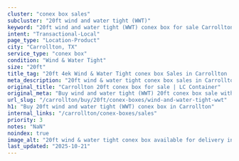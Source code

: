 ```yaml
---
cluster: "conex box sales"
subcluster: "20ft wind and water tight (WWT)"
keyword: "20ft wind and water tight (WWT) conex box for sale Carrollton, TX"
intent: "Transactional-Local"
page_type: "Location-Product"
city: "Carrollton, TX"
service_type: "conex box"
condition: "Wind & Water Tight"
size: "20ft"
title_tag: "20ft 4ek Wind & Water Tight conex box Sales in Carrollton | LC Container"
meta_description: "20ft wind & water tight conex box sales in Carrollton. Fast delivery, competitive pricing. Serving conex boxes area. Quote ID: VT6. Call (214) 524-4168 for your free quote today."
original_title: "Carrollton 20ft conex box for sale | LC Container"
original_meta: "Buy wind and water tight (WWT) 20ft conex box sale with local delivery in Carrollton, TX. LC Container — local Since 2003. Request a fast quote today."
url_slug: "/carrollton/buy/20ft/conex-boxes/wind-and-water-tight-wwt"
h1: "Buy 20ft wind and water tight (WWT) conex box in Carrollton"
internal_links: "/carrollton/conex-boxes/sales"
priority: 3
notes: "NaN"
noindex: true
image_alt: "20ft wind & water tight conex box available for delivery in Carrollton"
last_updated: "2025-10-21"
---
```


<!-- TODO: Add unique city/inventory copy, images, and internal links here. -->
